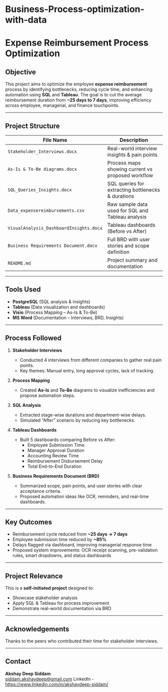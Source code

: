 # Business-Process-optimization-with-data

# Expense Reimbursement Process Optimization

## Objective
This project aims to optimize the employee **expense reimbursement** process by identifying bottlenecks, reducing cycle time, and enhancing automation using **SQL** and **Tableau**. The goal is to cut the average reimbursement duration from **~25 days to 7 days**, improving efficiency across employee, managerial, and finance touchpoints.

---

## Project Structure

| File Name                          | Description                                           |
|-----------------------------------|-------------------------------------------------------|
| `Stakeholder_Interviews.docx`     | Real-world interview insights & pain points          |
| `As-Is & To-Be diagrams.docx`     | Process maps showing current vs proposed workflow    |
| `SQL_Queries_Insights.docx`       | SQL queries for extracting bottlenecks & durations   |
| `Data_expensereimbursements.csv`  | Raw sample data used for SQL and Tableau analysis    |
| `VisualAnalysis_DashboardInsights.docx` | Tableau dashboards (Before vs After)         |
| `Business Requirements Document.docx` | Full BRD with user stories and scope definition |
| `README.md`                       | Project summary and documentation                    |

---

## Tools Used
- **PostgreSQL** (SQL analysis & insights)
- **Tableau** (Data visualization and dashboards)
- **Visio** (Process Mapping – As-Is & To-Be)
- **MS Word** (Documentation – Interviews, BRD, Insights)

---

## Process Followed

1. **Stakeholder Interviews**
   - Conducted 4 interviews from different companies to gather real pain points.
   - Key themes: Manual entry, long approval cycles, lack of tracking.

2. **Process Mapping**
   - Created **As-Is** and **To-Be** diagrams to visualize inefficiencies and propose automation steps.

3. **SQL Analysis**
   - Extracted stage-wise durations and department-wise delays.
   - Simulated “After” scenario by reducing key bottlenecks.

4. **Tableau Dashboards**
   - Built 5 dashboards comparing Before vs After:
     - Employee Submission Time
     - Manager Approval Duration
     - Accounting Review Time
     - Reimbursement Disbursement Delay
     - Total End-to-End Duration

5. **Business Requirements Document (BRD)**
   - Summarized scope, pain points, and user stories with clear acceptance criteria.
   - Proposed automation ideas like OCR, reminders, and real-time dashboards.

---

## Key Outcomes

- Reimbursement cycle reduced from **~25 days → 7 days**
- Employee submission time reduced by **~85%**
- Delays flagged via dashboard, improving managerial response time
- Proposed system improvements: OCR receipt scanning, pre-validation rules, smart dropdowns, and status dashboards

---

## Project Relevance

This is a **self-initiated project** designed to:
- Showcase stakeholder analysis
- Apply SQL & Tableau for process improvement
- Demonstrate real-world documentation via BRD

---

## Acknowledgements

Thanks to the peers who contributed their time for stakeholder interviews.

---

## Contact

**Akshay Deep Siddam**   
siddam.akshaydeep@gmail.com 
LinkedIn - https://www.linkedin.com/in/akshaydeep-siddam/


